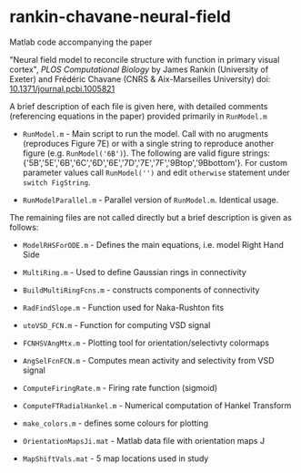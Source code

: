 # rankin-chavane-neural-field
Matlab code accompanying the paper

"Neural field model to reconcile structure with function in primary visual cortex", *PLOS Computational Biology*
by James Rankin (University of Exeter) and Frédéric Chavane (CNRS & Aix-Marseilles University)
doi: [10.1371/journal.pcbi.1005821](https://doi.org/10.1371/journal.pcbi.1005821)

A brief description of each file is given here, with detailed comments 
(referencing equations in the paper) provided primarily in `RunModel.m`

* `RunModel.m` - Main script to run the model.
Call with no arugments (reproduces Figure 7E) or with a single string to reproduce another figure (e.g. `RunModel('6B')`). The following are valid figure strings: {'5B','5E','6B','6C','6D','6E','7D','7E','7F','9Btop','9Bbottom'}. For custom parameter values call `RunModel('')` and edit `otherwise` statement under `switch FigString`.

* `RunModelParallel.m` - Parallel version of `RunModel.m`. Identical usage.

The remaining files are not called directly but a brief description is given as follows:

* `ModelRHSForODE.m` - Defines the main equations, 
i.e. model Right Hand Side

* `MultiRing.m` - Used to define Gaussian rings in connectivity

* `BuildMultiRingFcns.m` - constructs components of connectivity

* `RadFindSlope.m` - Function used for Naka-Rushton fits

* `utoVSD_FCN.m` - Function for computing VSD signal

* `FCNHSVAngMtx.m` - Plotting tool for orientation/selectivty colormaps

* `AngSelFcnFCN.m` - Computes mean activity and selectivity from VSD signal

* `ComputeFiringRate.m` - Firing rate function (sigmoid)

* `ComputeFTRadialHankel.m` - Numerical computation of Hankel Transform

* `make_colors.m` - defines some colours for plotting

* `OrientationMapsJi.mat` - Matlab data file with orientation maps J

* `MapShiftVals.mat` - 5 map locations used in study 


